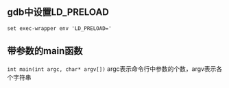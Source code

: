## gdb中设置LD_PRELOAD  
`set exec-wrapper env 'LD_PRELOAD='`

## 带参数的main函数
`int main(int argc, char* argv[])`
argc表示命令行中参数的个数，argv表示各个字符串
